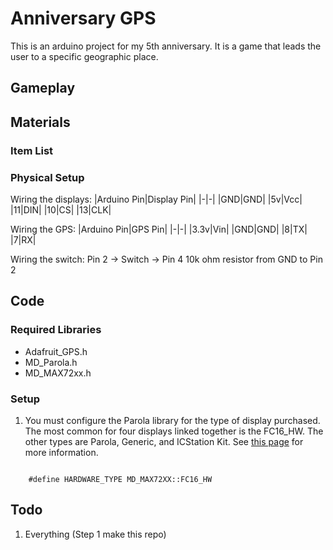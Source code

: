 # Anniversary GPS

This is an arduino project for my 5th anniversary. It is a game that leads the user to a specific geographic place.

## Gameplay

## Materials

### Item List

### Physical Setup

Wiring the displays:
|Arduino Pin|Display Pin|
|-|-|
|GND|GND|
|5v|Vcc|
|11|DIN|
|10|CS|
|13|CLK|

Wiring the GPS:
|Arduino Pin|GPS Pin|
|-|-|
|3.3v|Vin|
|GND|GND|
|8|TX|
|7|RX|

Wiring the switch:
Pin 2 -> Switch -> Pin 4
10k ohm resistor from GND to Pin 2

## Code

### Required Libraries

- Adafruit_GPS.h
- MD_Parola.h
- MD_MAX72xx.h

### Setup

1. You must configure the Parola library for the type of display purchased. The most common for four displays linked together is the FC16_HW. The other types are Parola, Generic, and ICStation Kit. See [this page](https://arduinoplusplus.wordpress.com/2017/04/14/parola-a-to-z-adapting-for-different-hardware/) for more information.

<code>
    #define HARDWARE_TYPE MD_MAX72XX::FC16_HW
</code>

## Todo

1. Everything (Step 1 make this repo)
